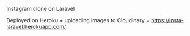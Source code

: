 Instagram clone on Laravel

Deployed on Heroku + uploading images to Cloudinary = https://insta-laravel.herokuapp.com/
